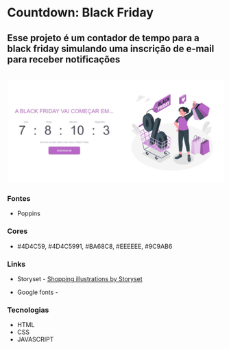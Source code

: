 # Countdown: Black Friday

## Esse projeto é um contador de tempo para a black friday simulando uma inscrição de e-mail para receber notificações

<br>
<img src="Design-page.jpeg">
<br>

### Fontes

- Poppins

### Cores

- #4D4C59, #4D4C5991, #BA68C8, #EEEEEE, #9C9AB6

### Links

- Storyset - <a href="https://storyset.com/shopping">Shopping illustrations by Storyset</a>

- Google fonts - 

### Tecnologias

- HTML
- CSS
- JAVASCRIPT